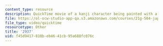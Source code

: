 ```yaml
---
content_type: resource
description: QuickTime movie of a kanji character being painted with a brush.
file: https://ol-ocw-studio-app-qa.s3.amazonaws.com/courses/21g-504-japanese-iv-spring-2009/f45d9417810beb4641cb95a688fc076c_2937.mov
file_type: video/quicktime
resourcetype: Other
title: '2937'
uid: f45d9417-810b-eb46-41cb-95a688fc076c
---
```


